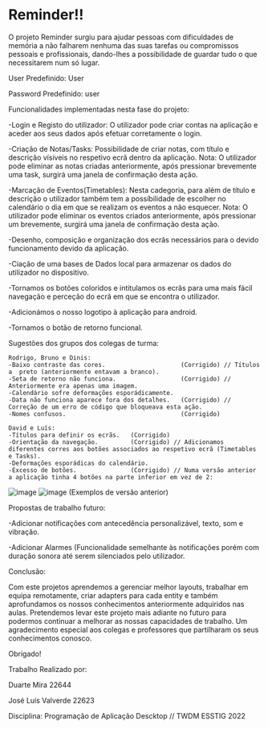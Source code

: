 # Reminder!!
  O projeto Reminder surgiu para ajudar pessoas com dificuldades de memória a não falharem nenhuma das suas tarefas ou compromissos pessoais e profissionais, dando-lhes  a possibilidade de guardar tudo o que necessitarem num só lugar.
  
  User Predefinido: User
  
  Password Predefinido: user
  

  Funcionalidades implementadas nesta fase do projeto:
  
   -Login e Registo do utilizador: O utilizador pode criar contas na aplicação e aceder aos seus dados após efetuar corretamente o login.
    
   -Criação de Notas/Tasks: Possibilidade de criar notas, com título e descrição vísiveis no respetivo ecrã dentro da aplicação.
        Nota: O utilizador pode eliminar as notas criadas anteriormente, após pressionar brevemente uma task, surgirá uma janela de confirmação desta ação.
        
   -Marcação de Eventos(Timetables): Nesta cadegoria, para além de título e descrição o utilizador também tem a possíbilidade de escolher
      no calendário o dia  em que se realizam os eventos a não esquecer.
        Nota: O utilizador pode eliminar os eventos criados anteriormente, após pressionar um brevemente, surgirá uma janela de confirmação desta ação.
      
   -Desenho, composição e organização dos ecrãs necessários para o devido funcionamento devido da aplicação.
    
   -Ciação de uma bases de Dados local para armazenar os dados do utilizador no dispositivo.
    
   -Tornamos os botões coloridos e intitulamos os ecrãs para uma mais fácil navegação e perceção do ecrã em que se encontra o utilizador.
    
   -Adicionámos o nosso logotipo à aplicação para android.
    
   -Tornamos o botão de retorno funcional.
   
   
    
  Sugestões dos grupos dos colegas de turma:
  
    Rodrigo, Bruno e Dinis:
    -Baixo contraste das cores.                     (Corrigido) // Títulos a  preto (anteriormente entavam a branco).
    -Seta de retorno não funciona.                  (Corrigido) // Anteriormente era apenas uma imagem.
    -Calendário sofre deformações esporádicamente.
    -Data não funciona aparece fora dos detalhes.   (Corrigido) // Correção de um erro de código que bloqueava esta ação.
    -Nomes confusos.                                (Corrigido)
      
    David e Luís:
    -Títulos para definir os ecrãs.   (Corrigido)
    -Orientação da navegação.         (Corrigido) // Adicionamos diferentes corres aos botões associados ao respetivo ecrã (Timetables e Tasks).
    -Deformações esporádicas do calendário.
    -Excesso de botões.               (Corrigido) // Numa versão anterior a aplicação tinha 4 botões na parte inferior em vez de 2:
 ![image](https://user-images.githubusercontent.com/92276078/176796655-7f29264c-8588-41a1-8b49-5c86c642af87.png)
 ![image](https://user-images.githubusercontent.com/92276078/176796709-e1294298-a68c-4295-a102-0b22d45e87d2.png)
  (Exemplos de versão anterior)



  Propostas de trabalho futuro:
   
   -Adicionar notificações com antecedência personalizável, texto, som e vibração.
   
   -Adicionar Alarmes (Funcionalidade semelhante às notificações porém com duração sonora até serem silenciados pelo utilizador.



  Conclusão:
  
  Com este projetos aprendemos a gerenciar melhor layouts, trabalhar em equipa remotamente, criar adapters para cada entity e também aprofundamos os nossos conhecimentos anteriormente adquiridos nas aulas.
  Pretendemos levar este projeto mais adiante no futuro para podermos continuar a melhorar as nossas capacidades de trabalho.
  Um agradecimento especial aos colegas e professores que partilharam os seus conhecimentos conosco.
  
  Obrigado!
  
  
  
  Trabalho Realizado por:
  
  Duarte Mira         22644
  
  José Luís Valverde  22623
  
  Disciplina: Programação de Aplicação Descktop   //  TWDM ESSTIG 2022
